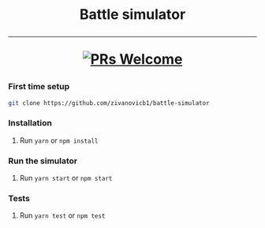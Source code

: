 <h1 align="center">
  Battle simulator
</p>

<hr />

[![PRs Welcome][prs-badge]][prs]


### First time setup

```sh
git clone https://github.com/zivanovicb1/battle-simulator
```

### Installation

1.  Run `yarn` or `npm install`

### Run the simulator

1. Run `yarn start` or `npm start`  

### Tests
1. Run `yarn test` or `npm test`

[prs-badge]: https://img.shields.io/badge/PRs-welcome-brightgreen.svg?style=flat-square
[prs]: http://makeapullrequest.com

